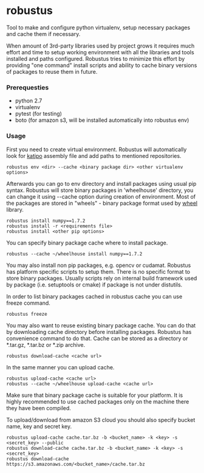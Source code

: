 robustus
=======

Tool to make and configure python virtualenv, setup necessary packages and cache them if necessary.

When amount of 3rd-party libraries used by project grows it requires much effort and
time to setup working environment with all the libraries and tools installed and paths
configured. Robustus tries to minimize this effort by providing "one command" install
scripts and ability to cache binary versions of packages to reuse them in future.

### Prerequesties
* python 2.7
* virtualenv
* pytest (for testing)
* boto (for amazon s3, will be installed automatically into robustus env)

### Usage
First you need to create virtual environment. Robustus will automatically look
for [katipo](https://github.com/braincorp/katipo) assembly file and add paths
to mentioned repositories.

    robustus env <dir> --cache <binary package dir> <other virtualenv options>

Afterwards you can go to env directory and install packages using usual pip syntax.
Robustus will store binary packages in 'wheelhouse' directory, you can change it
using --cache option during creation of environment. Most of the packages are stored
in "wheels" - binary package format used by [wheel](https://pypi.python.org/pypi/wheel)
library.

    robustus install numpy==1.7.2
    robustus install -r <requirements file>
    robustus install <other pip options>

You can specify binary package cache where to install package.

    robustus --cache ~/wheelhouse install numpy==1.7.2

You may also install non pip packages, e.g. opencv or cudamat. Robustus has
platform specific scripts to setup them. There is no specific format to
store binary packages. Usually scripts rely on internal
build framework used by package (i.e. setuptools or cmake) if package is not
under distutils.

In order to list binary packages cached in robustus cache you can use freeze command.

    robustus freeze

You may also want to reuse existing binary package cache. You can do that by
downloading cache directory before installing packages. Robustus has convenience
command to do that. Cache can be stored as a directory or *.tar.gz, *.tar.bz or
*.zip archive.

    robustus download-cache <cache url>

In the same manner you can upload cache.
  
    robustus upload-cache <cache url>
    robustus --cache ~/wheelhouse upload-cache <cache url>

Make sure that binary package cache is suitable for your platform. It is highly
recommended to use cached packages only on the machine there they have been compiled.

To upload/download from amazon S3 cloud you should also specify bucket name, key and secret key.

    robustus upload-cache cache.tar.bz -b <bucket_name> -k <key> -s <secret_key> --public
    robustus download-cache cache.tar.bz -b <bucket_name> -k <key> -s <secret_key>
    robustus download-cache https://s3.amazonaws.com/<bucket_name>/cache.tar.bz
